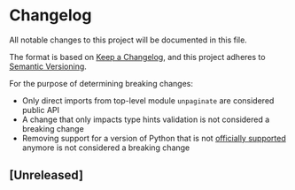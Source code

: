 # Changelog

All notable changes to this project will be documented in this file.

The format is based on [Keep a Changelog](https://keepachangelog.com/), and this project
adheres to [Semantic Versioning](https://semver.org/).

For the purpose of determining breaking changes:

- Only direct imports from top-level module `unpaginate` are considered public API
- A change that only impacts type hints validation is not considered a breaking change
- Removing support for a version of Python that is not [officially
  supported][python-versions] anymore is not considered a breaking change

[python-versions]: https://devguide.python.org/versions/#supported-versions

## [Unreleased]
